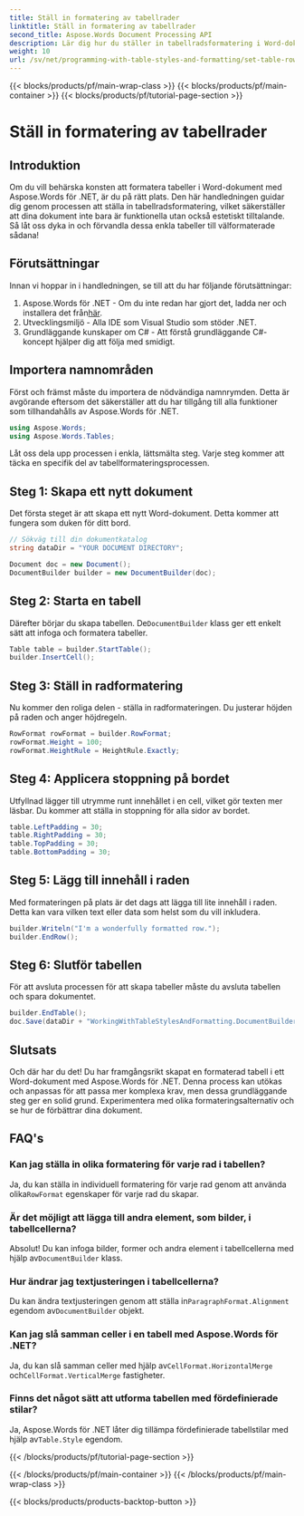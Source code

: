 ```yaml
---
title: Ställ in formatering av tabellrader
linktitle: Ställ in formatering av tabellrader
second_title: Aspose.Words Document Processing API
description: Lär dig hur du ställer in tabellradsformatering i Word-dokument med Aspose.Words för .NET med vår guide. Perfekt för att skapa välformaterade och professionella dokument.
weight: 10
url: /sv/net/programming-with-table-styles-and-formatting/set-table-row-formatting/
---
```


{{< blocks/products/pf/main-wrap-class >}}
{{< blocks/products/pf/main-container >}}
{{< blocks/products/pf/tutorial-page-section >}}

# Ställ in formatering av tabellrader

## Introduktion

Om du vill behärska konsten att formatera tabeller i Word-dokument med Aspose.Words för .NET, är du på rätt plats. Den här handledningen guidar dig genom processen att ställa in tabellradsformatering, vilket säkerställer att dina dokument inte bara är funktionella utan också estetiskt tilltalande. Så låt oss dyka in och förvandla dessa enkla tabeller till välformaterade sådana!

## Förutsättningar

Innan vi hoppar in i handledningen, se till att du har följande förutsättningar:

1.  Aspose.Words för .NET - Om du inte redan har gjort det, ladda ner och installera det från[här](https://releases.aspose.com/words/net/).
2. Utvecklingsmiljö - Alla IDE som Visual Studio som stöder .NET.
3. Grundläggande kunskaper om C# - Att förstå grundläggande C#-koncept hjälper dig att följa med smidigt.

## Importera namnområden

Först och främst måste du importera de nödvändiga namnrymden. Detta är avgörande eftersom det säkerställer att du har tillgång till alla funktioner som tillhandahålls av Aspose.Words för .NET.

```csharp
using Aspose.Words;
using Aspose.Words.Tables;
```

Låt oss dela upp processen i enkla, lättsmälta steg. Varje steg kommer att täcka en specifik del av tabellformateringsprocessen.

## Steg 1: Skapa ett nytt dokument

Det första steget är att skapa ett nytt Word-dokument. Detta kommer att fungera som duken för ditt bord.

```csharp
// Sökväg till din dokumentkatalog
string dataDir = "YOUR DOCUMENT DIRECTORY";

Document doc = new Document();
DocumentBuilder builder = new DocumentBuilder(doc);
```

## Steg 2: Starta en tabell

 Därefter börjar du skapa tabellen. De`DocumentBuilder` klass ger ett enkelt sätt att infoga och formatera tabeller.

```csharp
Table table = builder.StartTable();
builder.InsertCell();
```

## Steg 3: Ställ in radformatering

Nu kommer den roliga delen - ställa in radformateringen. Du justerar höjden på raden och anger höjdregeln.

```csharp
RowFormat rowFormat = builder.RowFormat;
rowFormat.Height = 100;
rowFormat.HeightRule = HeightRule.Exactly;
```

## Steg 4: Applicera stoppning på bordet

Utfyllnad lägger till utrymme runt innehållet i en cell, vilket gör texten mer läsbar. Du kommer att ställa in stoppning för alla sidor av bordet.

```csharp
table.LeftPadding = 30;
table.RightPadding = 30;
table.TopPadding = 30;
table.BottomPadding = 30;
```

## Steg 5: Lägg till innehåll i raden

Med formateringen på plats är det dags att lägga till lite innehåll i raden. Detta kan vara vilken text eller data som helst som du vill inkludera.

```csharp
builder.Writeln("I'm a wonderfully formatted row.");
builder.EndRow();
```

## Steg 6: Slutför tabellen

För att avsluta processen för att skapa tabeller måste du avsluta tabellen och spara dokumentet.

```csharp
builder.EndTable();
doc.Save(dataDir + "WorkingWithTableStylesAndFormatting.DocumentBuilderSetTableRowFormatting.docx");
```

## Slutsats

Och där har du det! Du har framgångsrikt skapat en formaterad tabell i ett Word-dokument med Aspose.Words för .NET. Denna process kan utökas och anpassas för att passa mer komplexa krav, men dessa grundläggande steg ger en solid grund. Experimentera med olika formateringsalternativ och se hur de förbättrar dina dokument.

## FAQ's

### Kan jag ställa in olika formatering för varje rad i tabellen?
 Ja, du kan ställa in individuell formatering för varje rad genom att använda olika`RowFormat` egenskaper för varje rad du skapar.

### Är det möjligt att lägga till andra element, som bilder, i tabellcellerna?
 Absolut! Du kan infoga bilder, former och andra element i tabellcellerna med hjälp av`DocumentBuilder` klass.

### Hur ändrar jag textjusteringen i tabellcellerna?
 Du kan ändra textjusteringen genom att ställa in`ParagraphFormat.Alignment` egendom av`DocumentBuilder` objekt.

### Kan jag slå samman celler i en tabell med Aspose.Words för .NET?
 Ja, du kan slå samman celler med hjälp av`CellFormat.HorizontalMerge` och`CellFormat.VerticalMerge` fastigheter.

### Finns det något sätt att utforma tabellen med fördefinierade stilar?
 Ja, Aspose.Words för .NET låter dig tillämpa fördefinierade tabellstilar med hjälp av`Table.Style` egendom.

{{< /blocks/products/pf/tutorial-page-section >}}

{{< /blocks/products/pf/main-container >}}
{{< /blocks/products/pf/main-wrap-class >}}

{{< blocks/products/products-backtop-button >}}
